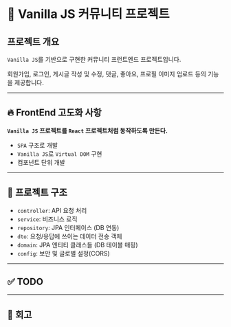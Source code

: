 # 📝 Vanilla JS 커뮤니티 프로젝트

## 프로젝트 개요

`Vanilla JS`를 기반으로 구현한 커뮤니티 프런트엔드 프로젝트입니다. 

회원가입, 로그인, 게시글 작성 및 수정, 댓글, 좋아요, 프로필 이미지 업로드 등의 기능을 제공합니다.

---

## 🔥 FrontEnd 고도화 사항

**`Vanilla JS` 프로젝트를 `React` 프로젝트처럼 동작하도록 만든다.**

 - `SPA` 구조로 개발
 - `Vanilla JS`로 `Virtual DOM` 구현
 - 컴포넌트 단위 개발

---

## 📁 프로젝트 구조

-   `controller`: API 요청 처리
-   `service`: 비즈니스 로직
-   `repository`: JPA 인터페이스 (DB 연동)
-   `dto`: 요청/응답에 쓰이는 데이터 전송 객체
-   `domain`: JPA 엔티티 클래스들 (DB 테이블 매핑)
-   `config`: 보안 및 글로벌 설정(CORS)

---

## ✅ TODO

---

## 🌈 회고
